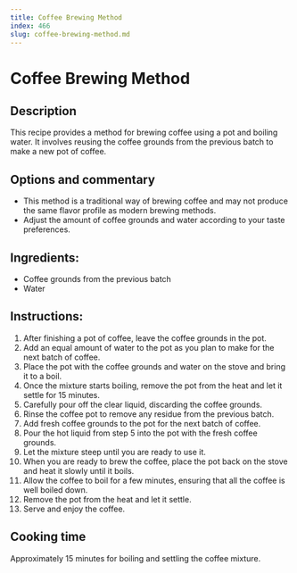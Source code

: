 ```yaml
---
title: Coffee Brewing Method
index: 466
slug: coffee-brewing-method.md
---
```


# Coffee Brewing Method

## Description
This recipe provides a method for brewing coffee using a pot and boiling water. It involves reusing the coffee grounds from the previous batch to make a new pot of coffee.

## Options and commentary
- This method is a traditional way of brewing coffee and may not produce the same flavor profile as modern brewing methods.
- Adjust the amount of coffee grounds and water according to your taste preferences.

## Ingredients:
- Coffee grounds from the previous batch
- Water

## Instructions:
1. After finishing a pot of coffee, leave the coffee grounds in the pot.
2. Add an equal amount of water to the pot as you plan to make for the next batch of coffee.
3. Place the pot with the coffee grounds and water on the stove and bring it to a boil.
4. Once the mixture starts boiling, remove the pot from the heat and let it settle for 15 minutes.
5. Carefully pour off the clear liquid, discarding the coffee grounds.
6. Rinse the coffee pot to remove any residue from the previous batch.
7. Add fresh coffee grounds to the pot for the next batch of coffee.
8. Pour the hot liquid from step 5 into the pot with the fresh coffee grounds.
9. Let the mixture steep until you are ready to use it.
10. When you are ready to brew the coffee, place the pot back on the stove and heat it slowly until it boils.
11. Allow the coffee to boil for a few minutes, ensuring that all the coffee is well boiled down.
12. Remove the pot from the heat and let it settle.
13. Serve and enjoy the coffee.

## Cooking time
Approximately 15 minutes for boiling and settling the coffee mixture.
